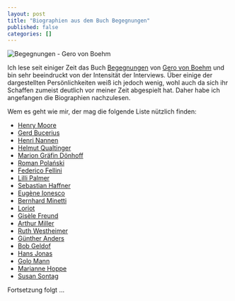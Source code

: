 ```yaml
---
layout: post
title: "Biographien aus dem Buch Begegnungen"
published: false
categories: []
---
```


![Begegnungen - Gero von Boehm](http://ecx.images-amazon.com/images/I/51AxNzLxWTL._SL500_AA300_.jpg)

Ich lese seit einiger Zeit das Buch [Begegnungen][] von [Gero von Boehm][Gero] und bin sehr beeindruckt von der Intensität der Interviews. Über einige der dargestellten Persönlichkeiten weiß ich jedoch wenig, wohl auch da sich ihr Schaffen zumeist deutlich vor meiner Zeit abgespielt hat. Daher habe ich angefangen die Biographien nachzulesen.

Wem es geht wie mir, der mag die folgende Liste nützlich finden:

* [Henry Moore](http://de.wikipedia.org/wiki/Henry_Moore)
* [Gerd Bucerius](http://de.wikipedia.org/wiki/Gerd_Bucerius)
* [Henri Nannen](http://de.wikipedia.org/wiki/Henri_Nannen)
* [Helmut Qualtinger](http://de.wikipedia.org/wiki/Helmut_Qualtinger)
* [Marion Gräfin Dönhoff](http://de.wikipedia.org/wiki/Marion_Gr%C3%A4fin_D%C3%B6nhoff)
* [Roman Polański](http://de.wikipedia.org/wiki/Roman_Pola%C5%84ski)
* [Federico Fellini](http://de.wikipedia.org/wiki/Federico_Fellini)
* [Lilli Palmer](http://de.wikipedia.org/wiki/Lilli_Palmer)
* [Sebastian Haffner](http://de.wikipedia.org/wiki/Sebastian_Haffner)
* [Eugène Ionesco](http://de.wikipedia.org/wiki/Eug%C3%A8ne_Ionesco)
* [Bernhard Minetti](http://de.wikipedia.org/wiki/Bernhard_Minetti)
* [Loriot](http://de.wikipedia.org/wiki/Loriot)
* [Gisèle Freund](http://de.wikipedia.org/wiki/Gisele_Freund)
* [Arthur Miller](http://de.wikipedia.org/wiki/Arthur_Miller)
* [Ruth Westheimer](http://de.wikipedia.org/wiki/Ruth_Westheimer)
* [Günther Anders](http://de.wikipedia.org/wiki/G%C3%BCnther_Anders)
* [Bob Geldof](http://de.wikipedia.org/wiki/Bob_Geldof)
* [Hans Jonas](http://de.wikipedia.org/wiki/Hans_Jonas)
* [Golo Mann](http://de.wikipedia.org/wiki/Golo_Mann)
* [Marianne Hoppe](http://de.wikipedia.org/wiki/Marianne_Hoppe)
* [Susan Sontag](http://de.wikipedia.org/wiki/Susan_Sontag)

Fortsetzung folgt ...


[Begegnungen]: http://www.amazon.de/Begegnungen-Menschenbilder-aus-drei-Jahrzehnten/dp/3899104439/ref=sr_1_1?ie=UTF8&qid=1342360326&sr=8-1
[Gero]: http://de.wikipedia.org/wiki/Gero_von_Boehm
